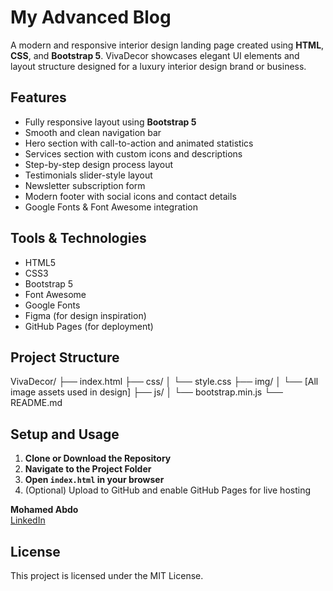 # My Advanced Blog

A modern and responsive interior design landing page created using **HTML**, **CSS**, and **Bootstrap 5**. VivaDecor showcases elegant UI elements and layout structure designed for a luxury interior design brand or business.

## Features

- Fully responsive layout using **Bootstrap 5**
- Smooth and clean navigation bar
- Hero section with call-to-action and animated statistics
- Services section with custom icons and descriptions
- Step-by-step design process layout
- Testimonials slider-style layout
- Newsletter subscription form
- Modern footer with social icons and contact details
- Google Fonts & Font Awesome integration


## Tools & Technologies

- HTML5  
- CSS3  
- Bootstrap 5  
- Font Awesome  
- Google Fonts  
- Figma (for design inspiration)  
- GitHub Pages (for deployment) 


## Project Structure

VivaDecor/
├── index.html
├── css/
│ └── style.css
├── img/
│ └── [All image assets used in design]
├── js/
│ └── bootstrap.min.js
└── README.md


## Setup and Usage

1. **Clone or Download the Repository**  
2. **Navigate to the Project Folder**  
3. **Open `index.html` in your browser**  
4. (Optional) Upload to GitHub and enable GitHub Pages for live hosting


**Mohamed Abdo**  
[LinkedIn](https://www.linkedin.com/in/mohamed-abdo-40468920a/)

## License

This project is licensed under the MIT License.
